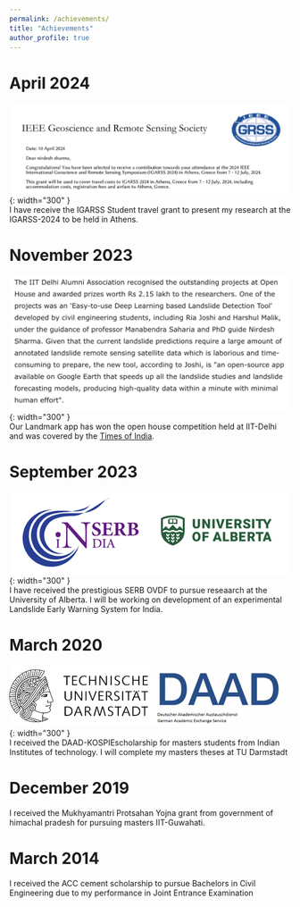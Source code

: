 ```yaml
---
permalink: /achievements/
title: "Achievements"
author_profile: true
---
```



April 2024
======
![ls](../icons/igarss.png){: width="300" }   
I have receive the IGARSS Student travel grant to present my research at the IGARSS-2024 to be held in Athens.


November 2023
======
![ls](../icons/Screenshot%202023-11-05%20at%208.31.25%20PM.png){: width="300" }   
Our Landmark app has won the open house competition held at IIT-Delhi and was covered by the [Times of India](https://timesofindia.indiatimes.com/city/delhi/pollution-problem-to-climate-crisis-iit-open-house-tries-to-address-all/articleshow/104977470.cms).   

September 2023
======
![ls](../icons/serb.png){: width="300" }    
I have received the prestigious SERB OVDF to pursue reseaarch at the University of Alberta. I will be working on development of an experimental Landslide Early Warning System for India.

March 2020
======
![ls](../icons/daaad.png){: width="300" }  
I received the DAAD-KOSPIEscholarship for masters students from Indian Institutes of technology. I will complete my masters theses at TU Darmstadt

December 2019
======
I received the Mukhyamantri Protsahan Yojna grant from government of himachal pradesh for pursuing masters IIT-Guwahati.

March 2014
======
I received the ACC cement scholarship to pursue Bachelors in Civil Engineering due to my performance in Joint Entrance Examination  
